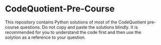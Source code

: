 # CodeQuotient-Pre-Course
This repository contains Python solutions of most of the CodeQuotient pre-course questions.
Do not copy and paste the solutions blindly.
It is recommended for you to understand the code first and then use the solytion as a reference to your question.
